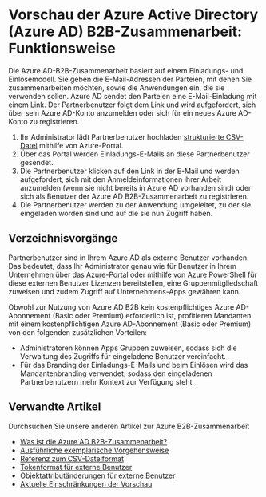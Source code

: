 <properties
   pageTitle="Vorschau der Azure AD B2B-Zusammenarbeit: Funktionsweise | Microsoft Azure"
   description="Beschreibt, wie die Azure Active Directory B2B-Zusammenarbeit Geschäftspartnern den gezielten Zugriff auf Ihre Unternehmensanwendungen ermöglicht und so Ihre unternehmensübergreifenden Beziehungen unterstützt."
   services="active-directory"
   authors="viv-liu"
   manager="cliffdi"
   editor=""
   tags=""/>

<tags
   ms.service="active-directory"
   ms.devlang="NA"
   ms.topic="article"
   ms.tgt_pltfrm="NA"
   ms.workload="identity"
   ms.date="10/27/2015"
   ms.author="viviali"/>

# Vorschau der Azure Active Directory (Azure AD) B2B-Zusammenarbeit: Funktionsweise
Die Azure AD-B2B-Zusammenarbeit basiert auf einem Einladungs- und Einlösemodell. Sie geben die E-Mail-Adressen der Parteien, mit denen Sie zusammenarbeiten möchten, sowie die Anwendungen ein, die sie verwenden sollen. Azure AD sendet den Parteien eine E-Mail-Einladung mit einem Link. Der Partnerbenutzer folgt dem Link und wird aufgefordert, sich über sein Azure AD-Konto anzumelden oder sich für ein neues Azure AD-Konto zu registrieren.

1. Ihr Administrator lädt Partnerbenutzer hochladen [strukturierte CSV-Datei](active-directory-b2b-references-csv-file-format.md) mithilfe von Azure-Portal.
2. Über das Portal werden Einladungs-E-Mails an diese Partnerbenutzer gesendet.
3. Die Partnerbenutzer klicken auf den Link in der E-Mail und werden aufgefordert, sich mit den Anmeldeinformationen ihrer Arbeit anzumelden (wenn sie nicht bereits in Azure AD vorhanden sind) oder sich als Benutzer der Azure AD B2B-Zusammenarbeit zu registrieren.
4. Die Partnerbenutzer werden zu der Anwendung umgeleitet, zu der sie eingeladen worden sind und auf die sie nun Zugriff haben.

## Verzeichnisvorgänge
Partnerbenutzer sind in Ihrem Azure AD als externe Benutzer vorhanden. Das bedeutet, dass Ihr Administrator genau wie für Benutzer in Ihrem Unternehmen über das Azure-Portal oder mithilfe von Azure PowerShell für diese externen Benutzer Lizenzen bereitstellen, eine Gruppenmitgliedschaft zuweisen und zudem Zugriff auf Unternehmens-Apps gewähren kann.

Obwohl zur Nutzung von Azure AD B2B kein kostenpflichtiges Azure AD-Abonnement (Basic oder Premium) erforderlich ist, profitieren Mandanten mit einem kostenpflichtigen Azure AD-Abonnement (Basic oder Premium) von den folgenden zusätzlichen Vorteilen:

 - Administratoren können Apps Gruppen zuweisen, sodass sich die Verwaltung des Zugriffs für eingeladene Benutzer vereinfacht.
 - Für das Branding der Einladungs-E-Mails und beim Einlösen wird das Mandantenbranding verwendet, sodass den eingeladenen Partnerbenutzern mehr Kontext zur Verfügung steht.

## Verwandte Artikel
 Durchsuchen Sie unsere anderen Artikel zur Azure B2B-Zusammenarbeit

 - [Was ist die Azure AD B2B-Zusammenarbeit?](active-directory-b2b-what-is-azure-ad-b2b.md)
 - [Ausführliche exemplarische Vorgehensweise](active-directory-b2b-detailed-walkthrough.md)
 - [Referenz zum CSV-Dateiformat](active-directory-b2b-references-csv-file-format.md)
 - [Tokenformat für externe Benutzer](active-directory-b2b-references-external-user-token-format.md)
 - [Objektattributänderungen für externe Benutzer](active-directory-b2b-references-external-user-object-attribute-changes.md)
 - [Aktuelle Einschränkungen der Vorschau](active-directory-b2b-current-preview-limitations.md)


